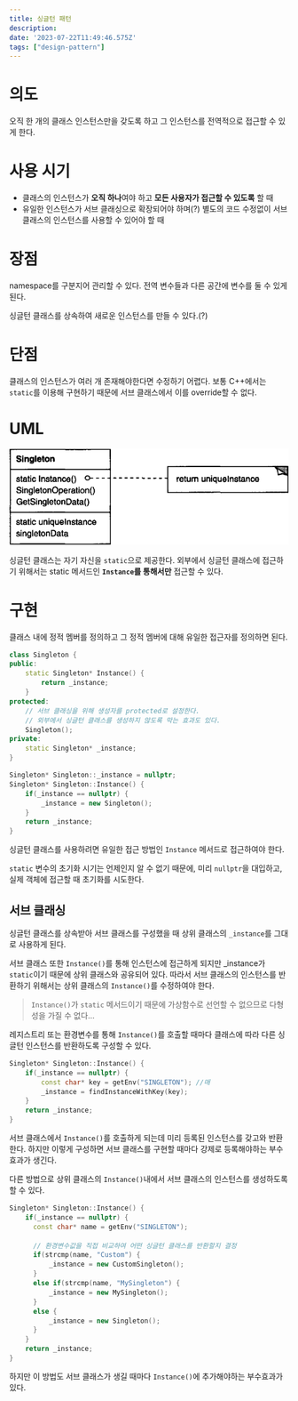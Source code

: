 ```yaml
---
title: 싱글턴 패턴
description:
date: '2023-07-22T11:49:46.575Z'
tags: ["design-pattern"]
---
```


# 의도

오직 한 개의 클래스 인스턴스만을 갖도록 하고 그 인스턴스를 전역적으로 접근할 수 있게 한다.

# 사용 시기

- 클래스의 인스턴스가 **오직 하나**여야 하고 **모든 사용자가 접근할 수 있도록** 할 때
- 유일한 인스턴스가 서브 클래싱으로 확장되어야 하며(?) 별도의 코드 수정없이 서브 클래스의 인스턴스를 사용할 수 있어야 할 때

# 장점

namespace를 구분지어 관리할 수 있다. 전역 변수들과 다른 공간에 변수를 둘 수 있게 된다.

싱글턴 클래스를 상속하여 새로운 인스턴스를 만들 수 있다.(?) 

# 단점

클래스의 인스턴스가 여러 개 존재해야한다면 수정하기 어렵다. 보통 C++에서는 `static`를 이용해 구현하기 때문에 서브 클래스에서 이를 override할 수 없다.

# UML

![Alt text](image.png)

싱글턴 클래스는 자기 자신을 `static`으로 제공한다. 외부에서 싱글턴 클래스에 접근하기 위해서는 static 메서드인 **`Instance`를 통해서만** 접근할 수 있다.

# 구현

클래스 내에 정적 멤버를 정의하고 그 정적 멤버에 대해 유일한 접근자를 정의하면 된다.

```cpp
class Singleton {
public:
    static Singleton* Instance() {
        return _instance;
    }
protected:
    // 서브 클래싱을 위해 생성자를 protected로 설정한다.
    // 외부에서 싱글턴 클래스를 생성하지 않도록 막는 효과도 있다.
    Singleton(); 
private:
    static Singleton* _instance;
}
```

```cpp
Singleton* Singleton::_instance = nullptr;
Singleton* Singleton::Instance() {
    if(_instance == nullptr) {
        _instance = new Singleton();
    }
    return _instance;
}
```

싱글턴 클래스를 사용하려면 유일한 접근 방법인 `Instance` 메서드로 접근하여야 한다.

`static` 변수의 초기화 시기는 언제인지 알 수 없기 때문에, 미리 `nullptr`을 대입하고, 실제 객체에 접근할 때 초기화를 시도한다.

## 서브 클래싱

싱글턴 클래스를 상속받아 서브 클래스를 구성했을 때 상위 클래스의 `_instance`를 그대로 사용하게 된다. 

서브 클래스 또한 `Instance()`를 통해 인스턴스에 접근하게 되지만 _instance가 `static`이기 때문에 상위 클래스와 공유되어 있다. 따라서 서브 클래스의 인스턴스를 반환하기 위해서는 상위 클래스의 `Instance()`를 수정하여야 한다. 

> `Instance()`가 `static` 메서드이기 때문에 가상함수로 선언할 수 없으므로 다형성을 가질 수 없다…

레지스트리 또는 환경변수를 통해 `Instance()`를 호출할 때마다 클래스에 따라 다른 싱글턴 인스턴스를 반환하도록 구성할 수 있다.

```cpp
Singleton* Singleton::Instance() {
    if(_instance == nullptr) {
        const char* key = getEnv("SINGLETON"); //매
        _instance = findInstanceWithKey(key);
    }
    return _instance;
}
```

서브 클래스에서 `Instance()`를 호출하게 되는데 미리 등록된 인스턴스를 갖고와 반환한다. 하지만 이렇게 구성하면 서브 클래스를 구현할 때마다 강제로 등록해야하는 부수효과가 생긴다. 

다른 방법으로 상위 클래스의 `Instance()`내에서 서브 클래스의 인스턴스를 생성하도록 할 수 있다.

```cpp
Singleton* Singleton::Instance() {
    if(_instance == nullptr) {
      const char* name = getEnv("SINGLETON");

      // 환경변수값을 직접 비교하여 어떤 싱글턴 클래스를 반환할지 결정
      if(strcmp(name, "Custom") { 
          _instance = new CustomSingleton();
      }
      else if(strcmp(name, "MySingleton") {
          _instance = new MySingleton();
      }
      else {
          _instance = new Singleton();
      }
    }
    return _instance;
}
```

하지만 이 방법도 서브 클래스가 생길 때마다 `Instance()`에 추가해야하는 부수효과가 있다.